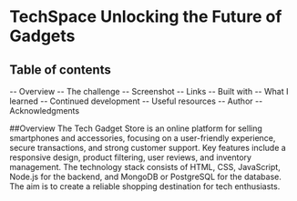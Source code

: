 # TechSpace Unlocking the Future of Gadgets

## Table of contents
-- Overview
-- The challenge
-- Screenshot
-- Links
-- Built with
-- What I learned
-- Continued development
-- Useful resources
-- Author
-- Acknowledgments


##Overview
The Tech Gadget Store is an online platform for selling smartphones and accessories, focusing on a user-friendly experience, secure transactions, and strong customer support. Key features include a responsive design, product filtering, user reviews, and inventory management. The technology stack consists of HTML, CSS, JavaScript, Node.js for the backend, and MongoDB or PostgreSQL for the database. The aim is to create a reliable shopping destination for tech enthusiasts.